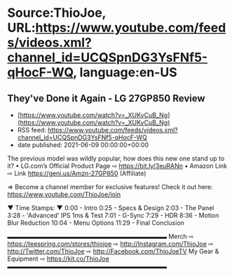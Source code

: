 # Source:ThioJoe, URL:https://www.youtube.com/feeds/videos.xml?channel_id=UCQSpnDG3YsFNf5-qHocF-WQ, language:en-US

## They've Done it Again - LG 27GP850 Review
 - [https://www.youtube.com/watch?v=_XUKvCuB_Ng](https://www.youtube.com/watch?v=_XUKvCuB_Ng)
 - RSS feed: https://www.youtube.com/feeds/videos.xml?channel_id=UCQSpnDG3YsFNf5-qHocF-WQ
 - date published: 2021-06-09 00:00:00+00:00

The previous model was wildly popular, how does this new one stand up to it?
• LG.com’s Official Product Page ⇨ https://bit.ly/3euRANn
• Amazon Link ⇨ Link https://geni.us/Amzn-27GP850  (Affiliate)

⇒ Become a channel member for exclusive features! Check it out here: https://www.youtube.com/ThioJoe/join

▼ Time Stamps: ▼
0:00 - Intro
0:25 - Specs & Design
2:03 - The Panel
3:28 - 'Advanced' IPS 1ms & Test
7:01 - G-Sync
7:29 - HDR
8:36 - Motion Blur Reduction
10:04 - Menu Options
11:29 - Final Conclusion

▬▬▬▬▬▬▬▬▬▬▬▬▬▬▬▬▬▬▬▬▬▬▬▬▬▬
Merch ⇨ https://teespring.com/stores/thiojoe
⇨ http://Instagram.com/ThioJoe
⇨ http://Twitter.com/ThioJoe
⇨ http://Facebook.com/ThioJoeTV
My Gear & Equipment ⇨ https://kit.co/ThioJoe
▬▬▬▬▬▬▬▬▬▬▬▬▬▬▬▬▬▬▬▬▬▬▬▬▬▬

